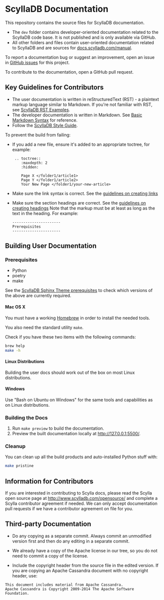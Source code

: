 # ScyllaDB Documentation

This repository contains the source files for ScyllaDB documentation.

- The `dev` folder contains developer-oriented documentation related to the ScyllaDB code base. It is not published and is only available via GitHub.
- All other folders and files contain user-oriented documentation related to ScyllaDB and are sources for [docs.scylladb.com/manual](https://docs.scylladb.com/manual/).

To report a documentation bug or suggest an improvement, open an issue in [GitHub issues](https://github.com/scylladb/scylla/issues) for this project.

To contribute to the documentation, open a GitHub pull request.

## Key Guidelines for Contributors

- The user documentation is written in reStructuredText (RST) - a plaintext markup language similar to Markdown. If you're not familiar with RST, see [ScyllaDB RST Examples](https://sphinx-theme.scylladb.com/stable/examples/index.html).
- The developer documentation is written in Markdown. See [Basic Markdown Syntax](https://www.markdownguide.org/basic-syntax/) for reference.
- Follow the [ScyllaDB Style Guide](https://docs.google.com/document/d/1lyHp1MKdyj0Hh3NprNFvEczA4dFSZIFoukGUvFJb9yE/edit?usp=sharing).

To prevent the build from failing:

- If you add a new file, ensure it's added to an appropriate toctree, for example:

  ```
   .. toctree::
      :maxdepth: 2
      :hidden:

      Page X </folder1/article1>
      Page Y </folder1/article2>
      Your New Page </folder1/your-new-article>
  ```
- Make sure the link syntax is correct. See the [guidelines on creating links](https://sphinx-theme.scylladb.com/stable/examples/links.html)
- Make sure the section headings are correct. See the [guidelines on creating headings](https://sphinx-theme.scylladb.com/stable/examples/headings.html)
  Note that the markup must be at least as long as the text in the heading. For example:

  ```
  ----------------------
  Prerequisites
  ----------------------
  ```

## Building User Documentation

### Prerequisites

* Python
* poetry
* make

See the [ScyllaDB Sphinx Theme prerequisites](https://sphinx-theme.scylladb.com/stable/getting-started/installation.html#prerequisites) to check which versions of the above are currently required.

#### Mac OS X

You must have a working [Homebrew](http://brew.sh/) in order to install the needed tools.

You also need the standard utility `make`.

Check if you have these two items with the following commands:

```sh
brew help
make -h
```

#### Linux Distributions

Building the user docs should work out of the box  on most Linux distributions.

#### Windows

Use "Bash on Ubuntu on Windows" for the same tools and capabilities as on Linux distributions.

### Building the Docs 

1. Run `make preview` to build the documentation.
1. Preview the built documentation locally at http://127.0.0.1:5500/.

### Cleanup

You can clean up all the build products and auto-installed Python stuff with:

```sh
make pristine
```

## Information for Contributors

If you are interested in contributing to Scylla
docs, please read the Scylla open source page at
http://www.scylladb.com/opensource/ and complete
a Scylla contributor agreement if needed.  We can
only accept documentation pull requests if we have
a contributor agreement on file for you.


## Third-party Documentation

 * Do any copying as a separate commit.  Always commit an unmodified version first and then do any editing in a separate commit.

 * We already have a copy of the Apache license in our tree, so you do not need to commit a copy of the license.

 * Include the copyright header from the source file in the edited version.  If you are copying an Apache Cassandra document with no copyright header, use:

```
This document includes material from Apache Cassandra.
Apache Cassandra is Copyright 2009-2014 The Apache Software Foundation.
```
